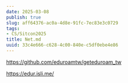```yaml
---
date: 2025-03-08
publish: true
slug: aff64376-ac0a-4d8e-91fc-7ec83e3c0729
tags:
- CS/Sitcon2025
title: Net.md
uuid: 33c4e666-c628-4c00-840e-c5df0ebe4e86
---
```

https://github.com/eduroamtw/geteduroam_tw

https://edur.isli.me/
